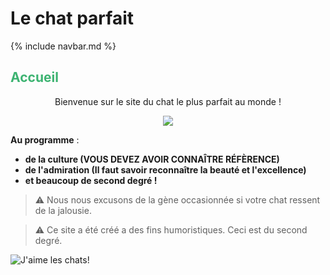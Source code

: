 # Le chat parfait

{% include navbar.md %}

<h2>
  <span style="color:MediumSeaGreen">
    <bold>
      Accueil
    </bold>
  </span>
</h2>

<p style="text-align:center">
  <bold>
    Bienvenue sur le site du chat le plus parfait au monde !
  </bold>
</p>

<div align="center">
  <a href="https://img.freepik.com/vecteurs-premium/chat-tient-signe-bienvenue_703262-79.jpg"><img src="https://img.freepik.com/vecteurs-premium/chat-tient-signe-bienvenue_703262-79.jpg"></a>
</div> 

**Au programme** :
- **de la culture (VOUS DEVEZ AVOIR CONNAÎTRE RÉFÈRENCE)**
- **de l'admiration (Il faut savoir reconnaître la beauté et l'excellence)**
- **et beaucoup de second degré !**

> ⚠️ Nous nous excusons de la gène occasionnée si votre chat ressent de la jalousie.

> ⚠️ Ce site a été créé a des fins humoristiques. Ceci est du second degré.


![J'aime les chats!](https://teeturtle.com/cdn/shop/files/I-Love-Cats_800x800_SEPS.jpg?v=1703409041)
